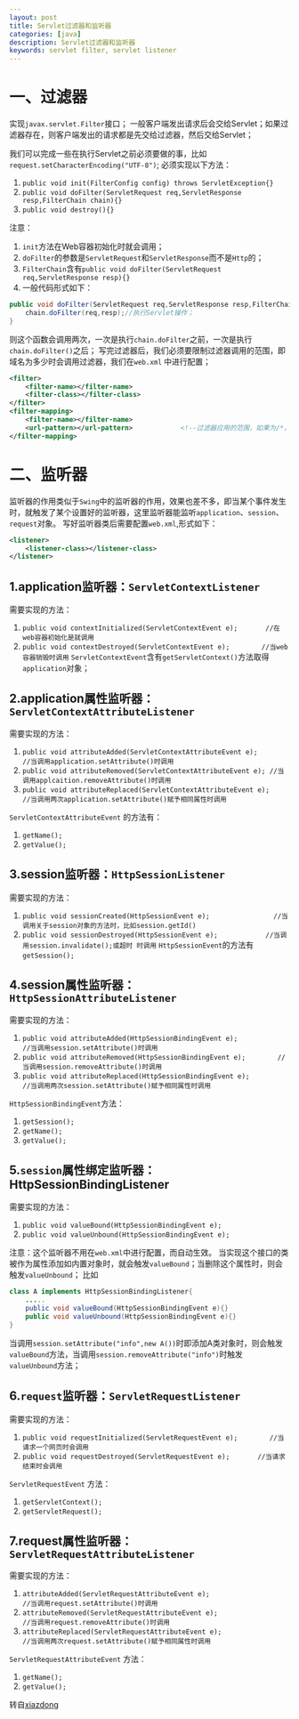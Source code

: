 ```yaml
---
layout: post
title: Servlet过滤器和监听器
categories: [java]
description: Servlet过滤器和监听器
keywords: servlet filter, servlet listener
---
```


# 一、过滤器

实现`javax.servlet.Filter`接口；
一般客户端发出请求后会交给Servlet；如果过滤器存在，则客户端发出的请求都是先交给过滤器，然后交给Servlet；

我们可以完成一些在执行Servlet之前必须要做的事，比如`request.setCharacterEncoding("UTF-8")`;
必须实现以下方法：

1. `public void init(FilterConfig config) throws ServletException{}`
2. `public void doFilter(ServletRequest req,ServletResponse resp,FilterChain chain){}`
3. `public void destroy(){}`

注意：

1. `init`方法在Web容器初始化时就会调用；
2. `doFilter`的参数是`ServletRequest`和`ServletResponse`而不是`Http`的；
3. `FilterChain`含有`public void doFilter(ServletRequest req,ServletResponse resp){}`
4. 一般代码形式如下：

```java
public void doFilter(ServletRequest req,ServletResponse resp,FilterChain chain){
    chain.doFilter(req,resp);//执行Servlet操作；
}
```

则这个函数会调用两次，一次是执行`chain.doFilter`之前，一次是执行`chain.doFilter()`之后；
写完过滤器后，我们必须要限制过滤器调用的范围，即域名为多少时会调用过滤器，我们在`web.xml` 中进行配置；

```xml
<filter>
    <filter-name></filter-name>
    <filter-class></filter-class>
</filter>
<filter-mapping>
    <filter-name></filter-name>
    <url-pattern></url-pattern>            <!--过滤器应用的范围，如果为/*，则如果域名设置形如/a 或/abc等都会调用过滤器-->
</filter-mapping>
```

# 二、监听器

监听器的作用类似于`Swing`中的监听器的作用，效果也差不多，即当某个事件发生时，就触发了某个设置好的监听器，这里监听器能监听`application`、`session`、`request`对象。
写好监听器类后需要配置`web.xml`,形式如下：

```xml
<listener>
    <listener-class></listener-class>
</listener>
```

## 1.application监听器：`ServletContextListener`
需要实现的方法：
 1. `public void contextInitialized(ServletContextEvent e);       //在web容器初始化是就调用`
 2. `public void contextDestroyed(ServletContextEvent e);        //当web容器销毁时调用`
`ServletContextEvent`含有`getServletContext()`方法取得`application`对象；

## 2.application属性监听器：`ServletContextAttributeListener`
需要实现的方法：
 1. `public void attributeAdded(ServletContextAttributeEvent e);            //当调用application.setAttribute()时调用`
 2. `public void attributeRemoved(ServletContextAttributeEvent e); //当调用applcaition.removeAttribute()时调用`
 3. `public void attributeReplaced(ServletContextAttributeEvent e);        //当调用两次application.setAttribute()赋予相同属性时调用`

`ServletContextAttributeEvent` 的方法有：
 1. `getName();`
 2. `getValue();`

## 3.session监听器：`HttpSessionListener`
需要实现的方法：
 1. `public void sessionCreated(HttpSessionEvent e);                //当调用关于session对象的方法时，比如session.getId()`
 2. `public void sessionDestroyed(HttpSessionEvent e);            //当调用session.invalidate();或超时 时调用`
`HttpSessionEvent`的方法有`getSession();`   

## 4.session属性监听器：`HttpSessionAttributeListener`
需要实现的方法：
 1. `public void attributeAdded(HttpSessionBindingEvent e);            //当调用session.setAttribute()时调用`
 2. `public void attributeRemoved(HttpSessionBindingEvent e);        //当调用session.removeAttribute()时调用`
 3. `public void attributeReplaced(HttpSessionBindingEvent e);         //当调用两次session.setAttribute()赋予相同属性时调用`

`HttpSessionBindingEvent`方法：
 1. `getSession();`
 2. `getName();`
 3. `getValue();`

## 5.`session`属性绑定监听器：HttpSessionBindingListener
需要实现的方法：
 1. `public void valueBound(HttpSessionBindingEvent e);`                   
 2. `public void valueUnbound(HttpSessionBindingEvent e);`

注意：这个监听器不用在`web.xml`中进行配置，而自动生效。
当实现这个接口的类被作为属性添加如内置对象时，就会触发`valueBound`；当删除这个属性时，则会触发`valueUnbound`；
比如

```java
class A implements HttpSessionBindingListener{
    .....
    public void valueBound(HttpSessionBindingEvent e){}
    public void valueUnbound(HttpSessionBindingEvent e){}
}
```

当调用`session.setAttribute("info",new A())`时即添加A类对象时，则会触发`valueBound`方法，当调用`session.removeAttribute("info")`时触发`valueUnbound`方法；

## 6.`request`监听器：`ServletRequestListener`
需要实现的方法：
 1. `public void requestInitialized(ServletRequestEvent e);        //当请求一个网页时会调用`
 2. `public void requestDestroyed(ServletRequestEvent e);       //当请求结束时会调用`

`ServletRequestEvent` 方法：
 1. `getServletContext();`
 2. `getServletRequest();`

## 7.request属性监听器：`ServletRequestAttributeListener`
需要实现的方法：
 1. `attributeAdded(ServletRequestAttributeEvent e);                            //当调用request.setAttribute()时调用`
 2. `attributeRemoved(ServletRequestAttributeEvent e);                     //当调用request.removeAttribute()时调用`
 3. `attributeReplaced(ServletRequestAttributeEvent e);                     //当调用两次request.setAttribute()赋予相同属性时调用`

`ServletRequestAttributeEvent` 方法：
 1. `getName();`
 2. `getValue();`

转自[xiazdong](http://blog.csdn.net/xiazdong/article/details/6900480)